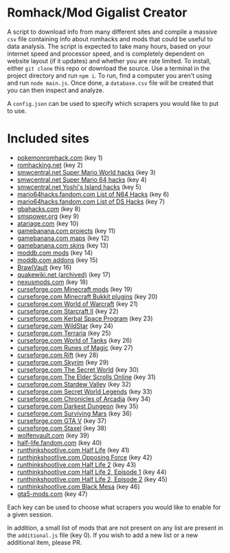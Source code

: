 # Romhack/Mod Gigalist Creator

A script to download info from many different sites and compile a massive `csv` file containing info about romhacks and mods that could be useful to data analysis. The script is expected to take many hours, based on your internet speed and processor speed, and is completely dependent on website layout (if it updates) and whether you are rate limited. To install, either `git clone` this repo or download the source. Use a terminal in the project directory and run `npm i`. To run, find a computer you aren't using and run `node main.js`. Once done, a `database.csv` file will be created that you can then inspect and analyze.

A `config.json` can be used to specify which scrapers you would like to put to use.

# Included sites
* [pokemonromhack.com](https://pokemonromhack.com/list) (key 1)
* [romhacking.net](https://www.romhacking.net/?page=hacks) (key 2)
* [smwcentral.net Super Mario World hacks](https://www.smwcentral.net/?p=section&s=smwhacks) (key 3)
* [smwcentral.net Super Mario 64 hacks](https://www.smwcentral.net/?p=section&s=sm64hacks) (key 4)
* [smwcentral.net Yoshi's Island hacks](https://www.smwcentral.net/?p=section&s=yihacks) (key 5)
* [mario64hacks.fandom.com List of N64 Hacks](https://mario64hacks.fandom.com/wiki/List_of_N64_Hacks) (key 6)
* [mario64hacks.fandom.com List of DS Hacks](https://mario64hacks.fandom.com/wiki/List_of_DS_Hacks) (key 7)
* [gbahacks.com](https://www.gbahacks.com/p/pokemon-rom-hack-list.html) (key 8)
* [smspower.org](https://www.smspower.org/Hacks/GameModifications) (key 9)
* [atariage.com](https://atariage.com/software_hacks.php?SystemID=2600) (key 10)
* [gamebanana.com projects](https://gamebanana.com/projects?mid=SubmissionsList) (key 11)
* [gamebanana.com maps](https://gamebanana.com/maps?mid=SubmissionsList) (key 12)
* [gamebanana.com skins](https://gamebanana.com/skins?mid=SubmissionsList) (key 13)
* [moddb.com mods](https://www.moddb.com/mods) (key 14)
* [moddb.com addons](https://www.moddb.com/addons) (key 15)
* [BrawlVault](http://forums.kc-mm.com/Gallery/BrawlView.php?MainType=Pack) (key 16)
* [quakewiki.net (archived)](https://web.archive.org/web/20200804200521/https://www.quakewiki.net/quake-1/mods/) (key 17)
* [nexusmods.com](https://www.nexusmods.com/mods/) (key 18)
* [curseforge.com Minecraft mods](https://www.curseforge.com/minecraft/mc-mods) (key 19)
* [curseforge.com Minecraft Bukkit plugins](https://www.curseforge.com/minecraft/bukkit-plugins) (key 20)
* [curseforge.com World of Warcraft](https://www.curseforge.com/wow/addons) (key 21)
* [curseforge.com Starcraft II](https://www.curseforge.com/sc2/assets) (key 22)
* [curseforge.com Kerbal Space Program](https://www.curseforge.com/kerbal/ksp-mods) (key 23)
* [curseforge.com WildStar](https://www.curseforge.com/wildstar/ws-addons) (key 24)
* [curseforge.com Terraria](https://www.curseforge.com/terraria/maps) (key 25)
* [curseforge.com World of Tanks](https://www.curseforge.com/worldoftanks/wot-mods) (key 26)
* [curseforge.com Runes of Magic](https://www.curseforge.com/rom/addons) (key 27)
* [curseforge.com Rift](https://www.curseforge.com/rift/addons) (key 28)
* [curseforge.com Skyrim](https://www.curseforge.com/skyrim/mods) (key 29)
* [curseforge.com The Secret World](https://www.curseforge.com/tsw/tsw-mods) (key 30)
* [curseforge.com The Elder Scrolls Online](https://www.curseforge.com/teso/teso-addons) (key 31)
* [curseforge.com Stardew Valley](https://www.curseforge.com/stardewvalley/mods) (key 32)
* [curseforge.com Secret World Legends](https://www.curseforge.com/swlegends/tswl-mods) (key 33)
* [curseforge.com Chronicles of Arcadia](https://www.curseforge.com/chronicles-of-arcadia/addons) (key 34)
* [curseforge.com Darkest Dungeon](https://www.curseforge.com/darkestdungeon/dd-mods) (key 35)
* [curseforge.com Surviving Mars](https://www.curseforge.com/surviving-mars/mods) (key 36)
* [curseforge.com GTA V](https://www.curseforge.com/gta5/gta-v-mods) (key 37)
* [curseforge.com Staxel](https://www.curseforge.com/staxel/staxel-mods) (key 38)
* [wolfenvault.com](http://www.wolfenvault.com/mods.html) (key 39)
* [half-life.fandom.com](https://half-life.fandom.com/wiki/Mods) (key 40)
* [runthinkshootlive.com Half Life](https://www.runthinkshootlive.com/hl) (key 41)
* [runthinkshootlive.com Opposing Force](https://www.runthinkshootlive.com/of) (key 42)
* [runthinkshootlive.com Half Life 2](https://www.runthinkshootlive.com/hl2) (key 43)
* [runthinkshootlive.com Half Life 2, Episode 1](https://www.runthinkshootlive.com/ep1) (key 44)
* [runthinkshootlive.com Half Life 2, Episode 2](https://www.runthinkshootlive.com/ep2) (key 45)
* [runthinkshootlive.com Black Mesa](https://www.runthinkshootlive.com/bm) (key 46)
* [gta5-mods.com](https://www.gta5-mods.com/all/most-downloaded) (key 47)

Each key can be used to choose what scrapers you would like to enable for a given session.

In addition, a small list of mods that are not present on any list are present in the `additional.js` file (key 0). If you wish to add a new list or a new additional item, please PR.